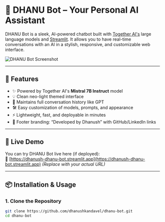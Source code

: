 # 🤖 DHANU Bot – Your Personal AI Assistant

DHANU Bot is a sleek, AI-powered chatbot built with [Together AI's](https://platform.together.xyz) large language models and [Streamlit](https://streamlit.io). It allows you to have real-time conversations with an AI in a stylish, responsive, and customizable web interface.

![DHANU Bot Screenshot](https://via.placeholder.com/1000x500.png?text=Screenshot+of+DHANU+Bot+App) <!-- Replace with your actual screenshot or remove -->

---

## 🧠 Features

- ✨ Powered by Together AI's **Mistral 7B Instruct** model
- 💡 Clean neo-light themed interface
- 📝 Maintains full conversation history like GPT
- 🛠️ Easy customization of models, prompts, and appearance
- ⚡ Lightweight, fast, and deployable in minutes
- 📌 Footer branding: “Developed by Dhanush” with GitHub/LinkedIn links

---

## 🚀 Live Demo

You can try DHANU Bot live here (if deployed):  
🔗 [https://dhanush-dhanu-bot.streamlit.app](https://dhanush-dhanu-bot.streamlit.app) *(Replace with your actual URL)*

---

## 📦 Installation & Usage

### 1. Clone the Repository

```bash
git clone https://github.com/dhanushkandavel/dhanu-bot.git
cd dhanu-bot
